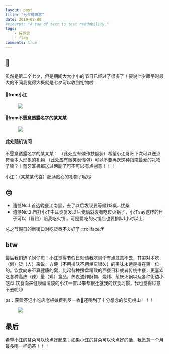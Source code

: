 ```yaml
---
layout: post
title: "七夕碎碎念"
date: 2019-08-08
#excerpt: "A ton of text to test readability."
tags: 
    - 碎碎念
    - flag
comments: true
---
```


##   :gift_heart:

虽然是第二个七夕，但是期间大大小小的节日已经过了很多了！要说七夕跟平时最大的不同我觉得大概就是七夕可以收到礼物啦

####  :gift:from小江
<figure>
<a><img src="{{site.url}}/assets/img/liwu.jpg"></a>
</figure>

####  :gift:from不愿意透露名字的某某某
<figure>
<a><img src="{{site.url}}/assets/img/liwu2.jpg"></a>
</figure>
    
####  此处随机访问


不愿意透露名字的某某某：
（此处应有做作扶额状）希望小江哥哥下次可以送点符合本人形象的礼物
     （此处应有微笑表情包）可以不要再送这种指南最爱的礼物了嘛？！蓝牙耳机都送过两副了可不可以有点创意！！！
  
  
小江：（某某某代答）肥肠贴心的礼物了呢:kissing_heart:


##  :cry:
   * 遗憾No.1.首选晚餐江南里，去了以后发现要等候113桌...忧桑
   * 遗憾No.2.自打小江中耳炎复发以后我俩就没有吃过火锅了，小江say这样的日子可以（冒险）陪我吃火锅<img class="emoji" alt="blush" src="https://github.githubassets.com/images/icons/emoji/unicode/1f60a.png" width="2e-2" height="2e-2">，可是爱吃的火锅店也要排队1小时以上.
   
   总之节假日的新街口对吃货泰不友好了 :trollface::heartpulse:
##  btw 
  
  
   最后我们选了蚵仔煎！小江觉得节假日就请我吃则个有点过意不去，其实对本吃（懒）货（人）来说，方便（不用排队不用坐车很久）的美味永远是排在第一位的。饮食向来不算健康的窝，比起各种摆盘精致的西餐日料或者传统中餐，更喜欢吃各种高热（辣）量（鸡）食品，热衷油炸酥物、烧烤、葱庆火锅以及各种街边小吃:yum:.饮食向来健康偏清淡的小江一直以来都很迁就我的饮食习惯，我也觉得过意不去呢:persevere:


   ps：获赠芬记小吃店老板娘费列罗一枚:tada:还喝到了十分想念的伏见桃山！！！
<figure>
<a><img src="{{site.url}}/assets/img/chi.jpg"></a>
</figure>

##  最后
希望小江的耳朵可以快点好起来！如果小江的耳朵可以快点好的话，我愿意一个月最多喝一杯奶茶！！！

